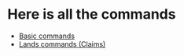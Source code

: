 # Here is all the commands
- [Basic commands](https://github.com/rockbyo5/PotasticPanda-MC-Server/wiki/Basic-commands)
- [Lands commands (Claims)](https://github.com/rockbyo5/PotasticPanda-MC-Server/wiki/Lands-(Claim-system))